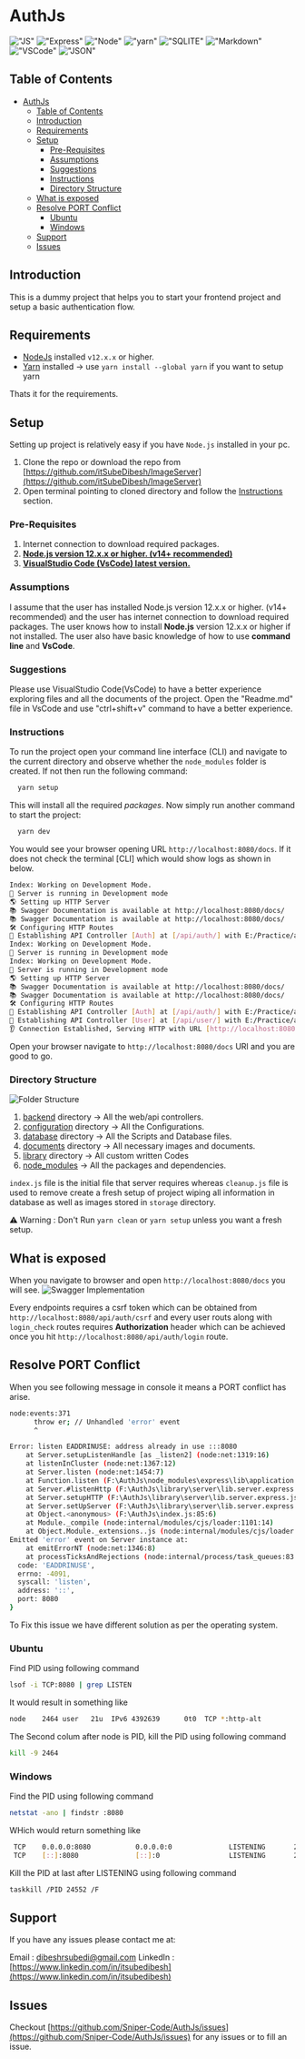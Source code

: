 # AuthJs

 !["JS"](https://img.shields.io/badge/JavaScript-F7DF1E?style=for-the-badge&logo=javascript&logoColor=black) !["Express"](https://img.shields.io/badge/Express.js-000000?style=for-the-badge&logo=express&logoColor=white) !["Node"](https://img.shields.io/badge/Node.js-43853D?style=for-the-badge&logo=node.js&logoColor=white) !["yarn"](https://img.shields.io/badge/yarn-CB3837?style=for-the-badge&logo=yarn&logoColor=white)  !["SQLITE"](https://img.shields.io/badge/SQLite-07405E?style=for-the-badge&logo=sqlite&logoColor=white) !["Markdown"](https://img.shields.io/badge/Markdown-000000?style=for-the-badge&logo=markdown&logoColor=white) !["VSCode"](https://img.shields.io/badge/VSCode-0078D4?style=for-the-badge&logo=visual%20studio%20code&logoColor=white) !["JSON"](https://img.shields.io/badge/json-5E5C5C?style=for-the-badge&logo=json&logoColor=white)

## Table of Contents

- [AuthJs](#authjs)
  - [Table of Contents](#table-of-contents)
  - [Introduction](#introduction)
  - [Requirements](#requirements)
  - [Setup](#setup)
    - [Pre-Requisites](#pre-requisites)
    - [Assumptions](#assumptions)
    - [Suggestions](#suggestions)
    - [Instructions](#instructions)
    - [Directory Structure](#directory-structure)
  - [What is exposed](#what-is-exposed)
  - [Resolve PORT Conflict](#resolve-port-conflict)
    - [Ubuntu](#ubuntu)
    - [Windows](#windows)
  - [Support](#support)
  - [Issues](#issues)

## Introduction

This is a dummy project that helps you to start your frontend project and setup a basic authentication flow.

## Requirements

- [NodeJs](https://nodejs.org/en/) installed `v12.x.x` or higher.
- [Yarn](https://classic.yarnpkg.com/lang/en/docs/install) installed -> use  `yarn install --global yarn` if you want to setup yarn

Thats it for the requirements.

## Setup

Setting up project is relatively easy if you have `Node.js` installed in your pc.

1. Clone the repo or download the repo from [https://github.com/itSubeDibesh/ImageServer](https://github.com/itSubeDibesh/ImageServer)
2. Open terminal pointing to cloned directory and follow the [Instructions](#instructions) section.

### Pre-Requisites

1. Internet connection to download required packages.
1. [**Node.js version 12.x.x or higher. (v14+ recommended)**](https://nodejs.org/)
1. [**VisualStudio Code (VsCode) latest version.**](https://code.visualstudio.com/)

### Assumptions

I assume that the user has installed Node.js version 12.x.x or higher. (v14+ recommended) and the user has internet connection to download required packages. The user knows how to install  **Node.js** version 12.x.x or higher if not installed. The user also have basic knowledge of how to use **command line** and **VsCode**.

### Suggestions

Please use VisualStudio Code(VsCode) to have a better experience exploring files and all the   documents of the project. Open the "Readme.md" file in VsCode and use "ctrl+shift+v" command to have a better experience.

### Instructions

  To run the project open your command line interface (CLI) and navigate to the current directory and observe whether the `node_modules` folder is created. If not then run the following command:

```bash
  yarn setup
```

  This will install all the required _packages_. Now simply run another command to start the project:

``` bash
  yarn dev
```

You would see your browser opening URL `http://localhost:8080/docs`. If it does not check the terminal [CLI] which would show logs as shown in below.

```bash
Index: Working on Development Mode.
📡 Server is running in Development mode
🌎 Setting up HTTP Server
📚 Swagger Documentation is available at http://localhost:8080/docs/
📚 Swagger Documentation is available at http://localhost:8080/docs/
🛠 Configuring HTTP Routes
🔗 Establishing API Controller [Auth] at [/api/auth/] with E:/Practice/authJs/backend/controllers/api/Auth.js
Index: Working on Development Mode.
📡 Server is running in Development mode
Index: Working on Development Mode.
📡 Server is running in Development mode
🌎 Setting up HTTP Server
📚 Swagger Documentation is available at http://localhost:8080/docs/
📚 Swagger Documentation is available at http://localhost:8080/docs/
🛠 Configuring HTTP Routes
🔗 Establishing API Controller [Auth] at [/api/auth/] with E:/Practice/authJs/backend/controllers/api/Auth.js
🔗 Establishing API Controller [User] at [/api/user/] with E:/Practice/authJs/backend/controllers/api/User.js
👂 Connection Established, Serving HTTP with URL [http://localhost:8080]
```

Open your browser navigate to `http://localhost:8080/docs` URl and you are good to go.

### Directory Structure

![Folder Structure](./docs/Folder_Structure.png)

1. [backend](./backend/) directory -> All the web/api controllers.
1. [configuration](./configuration/) directory -> All the Configurations.
1. [database](./database/) directory -> All the Scripts and Database files.
1. [documents](./documents/) directory -> All necessary images and documents.
1. [library](./library/) directory -> All custom written Codes
1. [node_modules](./node_modules/) -> All the packages and dependencies.

`index.js` file is the initial file that server requires whereas `cleanup.js` file is used to remove create a fresh setup of project wiping all information in database as well as images stored in `storage` directory.

⚠️ Warning : Don't Run `yarn clean` or `yarn setup` unless you want a fresh setup.

## What is exposed

When you navigate to browser and open `http://localhost:8080/docs` you will see.
![Swagger Implementation](./docs/Swagger_Implementation.png)

Every endpoints requires a csrf token which can be obtained from `http://localhost:8080/api/auth/csrf` and every user routs along with `login_check` routes requires **Authorization** header which can be achieved once you hit `http://localhost:8080/api/auth/login` route.

## Resolve PORT Conflict

When you see following message in console it means a PORT conflict has arise.

```bash
node:events:371
      throw er; // Unhandled 'error' event
      ^

Error: listen EADDRINUSE: address already in use :::8080
    at Server.setupListenHandle [as _listen2] (node:net:1319:16)
    at listenInCluster (node:net:1367:12)
    at Server.listen (node:net:1454:7)
    at Function.listen (F:\AuthJs\node_modules\express\lib\application.js:635:24)
    at Server.#listenHttp (F:\AuthJs\library\server\lib.server.express.js:418:14)
    at Server.setupHTTP (F:\AuthJs\library\server\lib.server.express.js:521:25)
    at Server.setUpServer (F:\AuthJs\library\server\lib.server.express.js:535:31)
    at Object.<anonymous> (F:\AuthJs\index.js:85:6)
    at Module._compile (node:internal/modules/cjs/loader:1101:14)
    at Object.Module._extensions..js (node:internal/modules/cjs/loader:1153:10)
Emitted 'error' event on Server instance at:
    at emitErrorNT (node:net:1346:8)
    at processTicksAndRejections (node:internal/process/task_queues:83:21) {
  code: 'EADDRINUSE',
  errno: -4091,
  syscall: 'listen',
  address: '::',
  port: 8080
}
```

To Fix this issue we have different solution as per the operating system.

### Ubuntu

Find PID using following command

```bash
lsof -i TCP:8080 | grep LISTEN
```

It would result in something like

```bash
node    2464 user   21u  IPv6 4392639      0t0  TCP *:http-alt
```

The Second colum after node is PID, kill the PID using following command

```bash
kill -9 2464
```

### Windows

Find the PID using following command

```bash
netstat -ano | findstr :8080
```

WHich would return something like

```bash
 TCP    0.0.0.0:8080           0.0.0.0:0              LISTENING       24552
 TCP    [::]:8080              [::]:0                 LISTENING       24552
```

Kill the PID at last after LISTENING using following command

```bash
taskkill /PID 24552 /F
```

## Support

If you have any issues please contact me at:

Email : [dibeshrsubedi@gmail.com](dibeshrsubedi@gmail.com)
LinkedIn : [https://www.linkedin.com/in/itsubedibesh](https://www.linkedin.com/in/itsubedibesh)

## Issues

Checkout [https://github.com/Sniper-Code/AuthJs/issues](https://github.com/Sniper-Code/AuthJs/issues) for any issues or to fill an issue.
